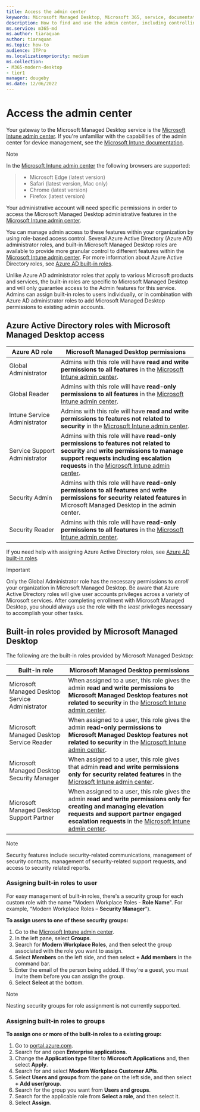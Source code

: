```yaml
---
title: Access the admin center
keywords: Microsoft Managed Desktop, Microsoft 365, service, documentation
description: How to find and use the admin center, including controlling access to it.
ms.service: m365-md
ms.author: tiaraquan
author: tiaraquan
ms.topic: how-to
audience: ITPro
ms.localizationpriority: medium
ms.collection: 
- M365-modern-desktop
- tier1
manager: dougeby
ms.date: 12/06/2022
---
```


# Access the admin center

Your gateway to the Microsoft Managed Desktop service is the [Microsoft Intune admin center](https://go.microsoft.com/fwlink/?linkid=2109431). If you're unfamiliar with the capabilities of the admin center for device management, see the [Microsoft Intune documentation](/mem/).

> [!NOTE]
> In the [Microsoft Intune admin center](https://go.microsoft.com/fwlink/?linkid=2109431) the following browsers are supported:

> - Microsoft Edge (latest version)
> - Safari (latest version, Mac only)
> - Chrome (latest version)
> - Firefox (latest version)

Your administrative account will need specific permissions in order to access the Microsoft Managed Desktop administrative features in the [Microsoft Intune admin center](https://go.microsoft.com/fwlink/?linkid=2109431).

You can manage admin access to these features within your organization by using role-based access control. Several Azure Active Directory (Azure AD) administrator roles, and built-in Microsoft Managed Desktop roles are available to provide more granular control to different features within the [Microsoft Intune admin center](https://go.microsoft.com/fwlink/?linkid=2109431). For more information about Azure Active Directory roles, see [Azure AD built-in roles](/azure/active-directory/roles/permissions-reference).

Unlike Azure AD administrator roles that apply to various Microsoft products and services, the built-in roles are specific to Microsoft Managed Desktop and will only guarantee access to the Admin features for this service. Admins can assign built-in roles to users individually, or in combination with Azure AD administrator roles to add Microsoft Managed Desktop permissions to existing admin accounts.

## Azure Active Directory roles with Microsoft Managed Desktop access

| Azure AD role | Microsoft Managed Desktop permissions |
| ----- | ----- |
| Global Administrator | Admins with this role will have **read and write permissions to all features** in the [Microsoft Intune admin center](https://go.microsoft.com/fwlink/?linkid=2109431). |
| Global Reader | Admins with this role will have **read-only permissions to all features** in the [Microsoft Intune admin center](https://go.microsoft.com/fwlink/?linkid=2109431). |
| Intune Service Administrator | Admins with this role will have **read and write permissions to features not related to security** in the [Microsoft Intune admin center](https://go.microsoft.com/fwlink/?linkid=2109431). |
| Service Support Administrator | Admins with this role will have **read-only permissions to features not related to security** and **write permissions to manage support requests including escalation requests** in the [Microsoft Intune admin center](https://go.microsoft.com/fwlink/?linkid=2109431). |
| Security Admin | Admins with this role will have **read-only permissions to all features** and **write permissions for security related features** in Microsoft Managed Desktop in the admin center. |
| Security Reader |Admins with this role will have **read-only permissions to all features** in the [Microsoft Intune admin center](https://go.microsoft.com/fwlink/?linkid=2109431). |

If you need help with assigning Azure Active Directory roles, see [Azure AD built-in roles](/azure/active-directory/roles/permissions-reference).

> [!IMPORTANT]
> Only the Global Administrator role has the necessary permissions to *enroll* your organization in Microsoft Managed Desktop. Be aware that Azure Active Directory roles will give user accounts privileges across a variety of Microsoft services. After completing enrollment with Microsoft Managed Desktop, you should always use the role with the *least* privileges necessary to accomplish your other tasks.

## Built-in roles provided by Microsoft Managed Desktop

The following are the built-in roles provided by Microsoft Managed Desktop:

| Built-in role | Microsoft Managed Desktop permissions |
| ----- | ----- |
| Microsoft Managed Desktop Service Administrator | When assigned to a user, this role gives the admin **read and write permissions to Microsoft Managed Desktop features not related to security** in the [Microsoft Intune admin center](https://go.microsoft.com/fwlink/?linkid=2109431). |
| Microsoft Managed Desktop Service Reader | When assigned to a user, this role gives the admin **read-only permissions to Microsoft Managed Desktop features not related to security** in the [Microsoft Intune admin center](https://go.microsoft.com/fwlink/?linkid=2109431). |
| Microsoft Managed Desktop Security Manager | When assigned to a user, this role gives that admin **read and write permissions only for security related features** in the [Microsoft Intune admin center](https://go.microsoft.com/fwlink/?linkid=2109431). |
| Microsoft Managed Desktop Support Partner |When assigned to a user, this role gives the admin **read and write permissions only for creating and managing elevation requests and support partner engaged escalation requests** in the [Microsoft Intune admin center](https://go.microsoft.com/fwlink/?linkid=2109431). |

> [!NOTE]
> Security features include security-related communications, management of security contacts, management of security-related support requests, and access to security related reports.

### Assigning built-in roles to user

For easy management of built-in roles, there's a security group for each custom role with the name "Modern Workplace Roles - **Role Name**". For example, “Modern Workplace Roles – **Security Manager**”).

**To assign users to one of these security groups:**

1. Go to the [Microsoft Intune admin center](https://go.microsoft.com/fwlink/?linkid=2109431).
2. In the left pane, select **Groups**.
3. Search for **Modern Workplace Roles**, and then select the group associated with the role you want to assign.
4. Select **Members** on the left side, and then select **+ Add members** in the command bar.
5. Enter the email of the person being added. If they're a guest, you must invite them before you can assign the group.
6. Select **Select** at the bottom.

> [!NOTE]
> Nesting security groups for role assignment is not currently supported.

### Assigning built-in roles to groups

**To assign one or more of the built-in roles to a existing group:**

1. Go to [portal.azure.com](https://portal.azure.com/).
2. Search for and open **Enterprise applications**.
3. Change the **Application type** filter to **Microsoft Applications** and, then select **Apply**.
4. Search for and select **Modern Workplace Customer APIs**.
5. Select **Users and groups** from the pane on the left side, and then select **+ Add user/group**.
6. Search for the group you want from **Users and groups**.
7. Search for the applicable role from **Select a role**, and then select it.
8. Select **Assign**.
